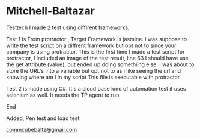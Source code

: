 # Mitchell-Baltazar
Testtech
I made 2 test using diffirent frameworks,

Test 1 is From protractor ,
Target Framework is jasmine.
I was suppose to write the test script on a diffrent framework but opt not to since your company is using protractor.
This is the first time I made a test script for protractor,
I included an image of the test result,
line 63 I should have use the get attribute (value), but ended up doing somethiing else.
I was about to store the URL's into a variable but opt not to as i like seeing the url and knowing where am I in my script
This file is executable with protractor.

Test 2 is made using C#.
It's a cloud base kind of automation test it uses selenium as well.
It needs the TP agent to run.

End

Added, Pen test and load test


commcubebaltz@gmail.com

